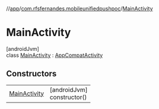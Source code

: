 //[app](../../../index.md)/[com.rfsfernandes.mobileunifiedpushpoc](../index.md)/[MainActivity](index.md)

# MainActivity

[androidJvm]\
class [MainActivity](index.md) : [AppCompatActivity](https://developer.android.com/reference/kotlin/androidx/appcompat/app/AppCompatActivity.html)

## Constructors

| | |
|---|---|
| [MainActivity](-main-activity.md) | [androidJvm]<br>constructor() |
